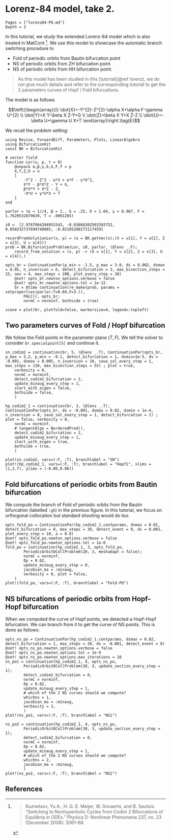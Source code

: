 # Lorenz-84 model, take 2.


```@contents
Pages = ["lorenz84-PO.md"]
Depth = 3
```

In this tutorial, we study the extended Lorenz-84 model which is also treated in MatCont [^Kuznetsov]. We use this model to showcase the automatic branch switching procedure to
- Fold of periodic orbits from Bautin bifurcation point
- NS of periodic orbits from ZH bifurcation point
- NS of periodic orbits from HH bifurcation point.

> As this model has been studied in this [tutorial](@ref lorenz), we do not give much details and refer to the corresponding tutorial to get the 2 parameters curves of Hopf / Fold bifurcations.

The model is as follows

$$\left\{\begin{array}{l}
\dot{X}=-Y^{2}-Z^{2}-\alpha X+\alpha F-\gamma U^{2} \\
\dot{Y}=X Y-\beta X Z-Y+G \\
\dot{Z}=\beta X Y+X Z-Z \\
\dot{U}=-\delta U+\gamma U X+T
\end{array}\right.\tag{E}$$

We recall the problem setting:

```@example LORENZ84V2
using Revise, ForwardDiff, Parameters, Plots, LinearAlgebra
using BifurcationKit
const BK = BifurcationKit

# vector field
function Lor(u, p, t = 0)
	@unpack α,β,γ,δ,G,F,T = p
	X,Y,Z,U = u
	[
		-Y^2 - Z^2 - α*X + α*F - γ*U^2,
		X*Y - β*X*Z - Y + G,
		β*X*Y + X*Z - Z,
		-δ*U + γ*U*X + T
	]
end

parlor = (α = 1//4, β = 1., G = .25, δ = 1.04, γ = 0.987, F = 1.7620532879639, T = .0001265)

z0 =  [2.9787004394953343, -0.03868302503393752,  0.058232737694740085, -0.02105288273117459]

recordFromSolutionLor(x, p) = (u = BK.getVec(x);(X = u[1], Y = u[2], Z = u[3], U = u[4]))
prob = BK.BifurcationProblem(Lor, z0, parlor, (@lens _.F);
	record_from_solution = (x, p) -> (X = x[1], Y = x[2], Z = x[3], U = x[4]),)

opts_br = ContinuationPar(p_min = -1.5, p_max = 3.0, ds = 0.002, dsmax = 0.05, n_inversion = 6, detect_bifurcation = 3, max_bisection_steps = 25, nev = 4, max_steps = 200, plot_every_step = 30)
	@set! opts_br.newton_options.verbose = false
	@set! opts_br.newton_options.tol = 1e-12
	br = @time continuation(re_make(prob, params = setproperties(parlor;T=0.04,F=3.)),
	 	PALC(), opts_br;
		normC = norminf, bothside = true)

scene = plot(br, plotfold=false, markersize=4, legend=:topleft)
```

## Two parameters curves of Fold / Hopf bifurcation

We follow the Fold points in the parameter plane $(T,F)$. We tell the solver to consider `br.specialpoint[5]` and continue it.

```@example LORENZ84V2
sn_codim2 = continuation(br, 5, (@lens _.T), ContinuationPar(opts_br, p_max = 3.2, p_min = -0.1, detect_bifurcation = 1, dsmin=1e-5, ds = -0.001, dsmax = 0.005, n_inversion = 10, save_sol_every_step = 1, max_steps = 130, max_bisection_steps = 55) ; plot = true,
	verbosity = 0,
	normC = norminf,
	detect_codim2_bifurcation = 2,
	update_minaug_every_step = 1,
	start_with_eigen = false,
	bothside = false,
	)

hp_codim2_1 = continuation(br, 3, (@lens _.T), ContinuationPar(opts_br, ds = -0.001, dsmax = 0.02, dsmin = 1e-4, n_inversion = 8, save_sol_every_step = 1, detect_bifurcation = 1) ; plot = false, verbosity = 0,
	normC = norminf,
	# tangentAlgo = BorderedPred(),
	detect_codim2_bifurcation = 2,
	update_minaug_every_step = 1,
	start_with_eigen = true,
	bothside = true,
	)

plot(sn_codim2, vars=(:F, :T), branchlabel = "SN")
plot!(hp_codim2_1, vars=(:F, :T), branchlabel = "Hopf1", xlims = (1,2.7), ylims = (-0.06,0.06))
```

## Fold bifurcations of periodic orbits from Bautin bifurcation

We compute the branch of Fold of periodic orbits from the Bautin bifurcation (labelled `:gh`) in the previous figure. In this tutorial, we focus on orthogonal collocation but standard shooting would do too.

```@example LORENZ84V2
opts_fold_po = ContinuationPar(hp_codim2_1.contparams, dsmax = 0.01, detect_bifurcation = 0, max_steps = 30, detect_event = 0, ds = 0.001, plot_every_step = 10, a = 0.8)
@set! opts_fold_po.newton_options.verbose = false
@set! opts_fold_po.newton_options.tol = 1e-8
fold_po = continuation(hp_codim2_1, 3, opts_fold_po, 
		PeriodicOrbitOCollProblem(20, 3, meshadapt = false);
		normC = norminf,
		δp = 0.02,
		update_minaug_every_step = 0,
		jacobian_ma = :minaug,
		verbosity = 0, plot = false,
	)
plot!(fold_po, vars=(:F, :T), branchlabel = "Fold-PO")
```

## NS bifurcations of periodic orbits from Hopf-Hopf bifurcation

When we computed the curve of Hopf points, we detected a Hopf-Hopf bifurcation. We can branch from it to get the curve of NS points. This is done as follows:

```@example LORENZ84V2
opts_ns_po = ContinuationPar(hp_codim2_1.contparams, dsmax = 0.02, detect_bifurcation = 1, max_steps = 20, ds = -0.001, detect_event = 0)
@set! opts_ns_po.newton_options.verbose = false
@set! opts_ns_po.newton_options.tol = 1e-9
@set! opts_ns_po.newton_options.max_iterations = 10
ns_po1 = continuation(hp_codim2_1, 4, opts_ns_po, 
		PeriodicOrbitOCollProblem(20, 3, update_section_every_step = 1);
		detect_codim2_bifurcation = 0,
		normC = norminf,
		δp = 0.02,
		update_minaug_every_step = 1,
		# which of the 2 NS curves should we compute?
		whichns = 1,
		jacobian_ma = :minaug,
		verbosity = 3,
		)
plot!(ns_po1, vars=(:F, :T), branchlabel = "NS1")
```

```@example LORENZ84V2
ns_po2 = continuation(hp_codim2_1, 4, opts_ns_po, 
		PeriodicOrbitOCollProblem(30, 3, update_section_every_step = 1);
		detect_codim2_bifurcation = 0,
		normC = norminf,
		δp = 0.02,
		update_minaug_every_step = 1,
		# which of the 2 NS curves should we compute?
		whichns = 2,
		jacobian_ma = :minaug,
		)
plot!(ns_po2, vars=(:F, :T), branchlabel = "NS2")
```

## References

[^Kuznetsov]:> Kuznetsov, Yu A., H. G. E. Meijer, W. Govaerts, and B. Sautois. “Switching to Nonhyperbolic Cycles from Codim 2 Bifurcations of Equilibria in ODEs.” Physica D: Nonlinear Phenomena 237, no. 23 (December 2008): 3061–68.
